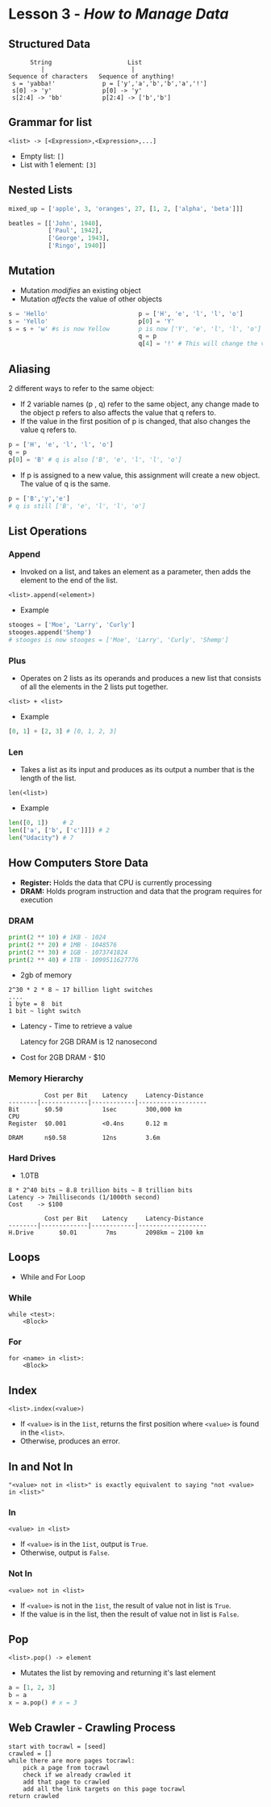 # Lesson 3 - _How to Manage Data_

## Structured Data
```
      String                     List
         |                        |
Sequence of characters   Sequence of anything!
 s = 'yabba!'             p = ['y','a','b','b','a','!']
 s[0] -> 'y'              p[0] -> 'y'
 s[2:4] -> 'bb'           p[2:4] -> ['b','b']
```
## Grammar for list
```
<list> -> [<Expression>,<Expression>,...]
```
- Empty list: `[]`
- List with 1 element: `[3]`

## Nested Lists
``` python
mixed_up = ['apple', 3, 'oranges', 27, [1, 2, ['alpha', 'beta']]]

beatles = [['John', 1940],
           ['Paul', 1942],
           ['George', 1943],
           ['Ringo', 1940]]              
```

## Mutation
- Mutation _modifies_ an existing object
- Mutation _affects_ the value of other objects
``` python
s = 'Hello'                         p = ['H', 'e', 'l', 'l', 'o']
s = 'Yello'                         p[0] = 'Y'
s = s + 'w' #s is now Yellow        p is now ['Y', 'e', 'l', 'l', 'o']  - Didn't create a new list
                                    q = p
                                    q[4] = '!' # This will change the value of p
```

## Aliasing
2 different ways to refer to the same object:
- If 2 variable names (p , q) refer to the same object, any change made to the object p refers to also affects
the value that q refers to. 
- If the value in the first position of p is changed, that also changes the value q refers to. 
```python
p = ['H', 'e', 'l', 'l', 'o']
q = p
p[0] = 'B' # q is also ['B', 'e', 'l', 'l', 'o']
```
- If p is assigned to a new value, this assignment will create a new object. The value of q is the same. 
```python
p = ['B','y','e'] 
# q is still ['B', 'e', 'l', 'l', 'o']
```

## List Operations
### Append 
- Invoked on a list, and takes an element as a parameter, then adds the element to the end of the list.
```
<list>.append(<element>)
```
- Example
```python
stooges = ['Moe', 'Larry', 'Curly']
stooges.append('Shemp')
# stooges is now stooges = ['Moe', 'Larry', 'Curly', 'Shemp']
```
### Plus
- Operates on 2 lists as its operands and produces a new list that consists of all the elements in the 2 lists put together.
```
<list> + <list>
```
- Example
```python
[0, 1] + [2, 3] # [0, 1, 2, 3]
```
### Len
- Takes a list as its input and produces as its output a number that is the length of the list.
```
len(<list>)
```
- Example
```python
len([0, 1])    # 2
len(['a', ['b', ['c']]]) # 2
len("Udacity") # 7
```

## How Computers Store Data
- **Register:** Holds the data that CPU is currently processing
- **DRAM:** Holds program instruction and data that the program requires for execution

### DRAM
```python
print(2 ** 10) # 1KB - 1024 
print(2 ** 20) # 1MB - 1048576
print(2 ** 30) # 1GB - 1073741824
print(2 ** 40) # 1TB - 1099511627776
```
- 2gb of memory
```
2^30 * 2 * 8 ~ 17 billion light switches
....
1 byte = 8  bit
1 bit ~ light switch
```
- Latency - Time to retrieve a value

    Latency for 2GB DRAM is 12 nanosecond
- Cost for 2GB DRAM - $10

### Memory Hierarchy
```
          Cost per Bit    Latency     Latency-Distance
--------|-------------|------------|-------------------
Bit       $0.50           1sec        300,000 km
CPU
Register  $0.001          <0.4ns      0.12 m

DRAM      n$0.58          12ns        3.6m
```
### Hard Drives
- 1.0TB 
```
8 * 2^40 bits ~ 8.8 trillion bits ~ 8 trillion bits
Latency -> 7milliseconds (1/1000th second)
Cost    -> $100

          Cost per Bit    Latency     Latency-Distance
--------|-------------|------------|-------------------
H.Drive       $0.01        7ms        2098km ~ 2100 km
```

## Loops
- While and For Loop

### While
```
while <test>:
    <Block>
``` 
### For
```
for <name> in <list>:
    <Block>
```

## Index
```
<list>.index(<value>)
```
- If `<value>` is in the `1ist`, returns the first position where `<value>` is found in the `<list>`.
- Otherwise, produces an error.

## In and Not In
```
"<value> not in <list>" is exactly equivalent to saying "not <value> in <list>"
```
### In
```
<value> in <list>
```
- If `<value>` is in the `1ist`, output is `True`.  
- Otherwise, output is `False`.

### Not In
```
<value> not in <list>
```
- If `<value>` is not in the `1ist`, the result of value not in list is `True`.
- If the value is in the list, then the result of value not in list is `False`.

## Pop
```
<list>.pop() -> element
```
- Mutates the list by removing and returning it's last element

```python
a = [1, 2, 3]
b = a
x = a.pop() # x = 3
```

## Web Crawler - Crawling Process
```
start with tocrawl = [seed]
crawled = []
while there are more pages tocrawl:
    pick a page from tocrawl 
    check if we already crawled it
    add that page to crawled
    add all the link targets on this page tocrawl
return crawled    
```
